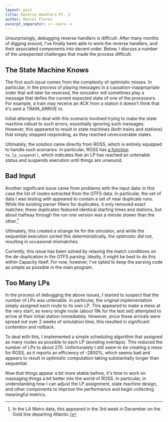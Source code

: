 ```yaml
---
layout: post
title: Reverse Handlers Pt. 2
author: Marcel Flores
excerpt_separator: <!--more-->
---
```


Unsurprisingly, debugging reverse handlers is difficult. After many months of
digging around, I've finally been able to work the reverse handlers, and their
associated components into decent order. Below, I discuss a number of the
unexpected challenges that made the process difficult.

<!--more-->

## The State Machine Knows

The first such issue comes from the complexity of optimistic misses.  In
particular, in the process of playing messages in a causation-inappropriate
order that will later be reversed, the simulator will sometimes play a message
that defies the current expected state of one of the processors. For example,
a train may receive an ACK from a station it doesn't think that it's sent
a TRAIN_ARRIVE to.

Initial attempts to deal with this scenario involved trying to make the
state machine *robust* to such errors, essentially ignoring such messages.
However, this appeared to result in state machines (both trains and stations)
that simply stopped responding, as they reached unrecoverable states.

Ultimately, the solution came directly from ROSS, which is entirely equipped to
handle such scenarios. In particular, ROSS has [a function](https://github.com/ROSS-org/ROSS/blob/e940296d42bcb15f96e84991793ab96db849f553/core/tw-lp.c#L168) `tw_lp_suspend()`,
which indicates that an LP has reached an untenable status and suspends
execution until things are unwound.

## Bad Input

Another significant issue came from problems with the input data: in this case
the list of routes extracted from the GTFS data. In particular, the set of data
I was testing with appeared to contain a set of near duplicate runs. While the
existing parser filters for duplicates, it only removed exact matches: these
duplicates featured identical starting times and stations, but about halfway
through the run one version was a minute slower than the other.[^footnote]

 [^footnote]: In the LA Metro data, this appeared in the 3rd week in December on the Gold line departing Atlantic.]

Ultimately, this created a strange tie for the simulator, and while the
sequential execution sorted this deterministically, the optimistic did not,
resulting in occasional mismatches.

Currently, this issue has been solved by relaxing the match conditions on the
de-duplication in the GTFS parsing. Ideally, it might be best to do this within
Capacity itself. For now, however, I've opted to keep the parsing code as
simple as possible in the main program.

## Too Many LPs

In the process of debugging the above issues, I started to suspect that the 
number of LPs was untenable. In particular, the original implementation
simply assigned each route to its own LP. This appeared to make a mess at the
very start, as every single route (about 19k for the test set) attempted to
arrive at their initial station immediately. However, since these arrivals were
spread out over 2 weeks of simulation time, this resulted in significant
contention and rollback.

To deal with this, I implemented a simple scheduling algorithm that assigned as
many routes as possible to each LP (avoiding overlaps). This reduced the number
of LPs to about 270. Unfortunately I still seem to be creating a mess for ROSS,
as it reports an efficiency of -2800%, which seems bad and appears to result
in optimistic computation taking substantially longer than sequential.

Now that things appear a bit more stable before, it's time to work on massaging
things a bit better into the world of ROSS. In particular, in understanding how
I can adjust the LP assignment, state machine design, and other components to
improve the performance and begin collecting meaningful metrics.

